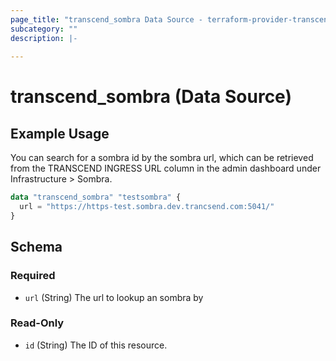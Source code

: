 ```yaml
---
page_title: "transcend_sombra Data Source - terraform-provider-transcend"
subcategory: ""
description: |-
  
---
```


# transcend_sombra (Data Source)



## Example Usage

You can search for a sombra id by the sombra url, which can be retrieved from the TRANSCEND INGRESS URL column in the admin dashboard under Infrastructure > Sombra. 

```terraform
data "transcend_sombra" "testsombra" {
  url = "https://https-test.sombra.dev.trancsend.com:5041/"
}
```

<!-- schema generated by tfplugindocs -->
## Schema

### Required

- `url` (String) The url to lookup an sombra by

### Read-Only

- `id` (String) The ID of this resource.